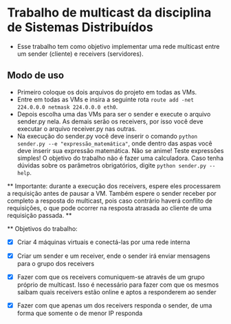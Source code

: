 # Trabalho de multicast da disciplina de Sistemas Distribuídos

* Esse trabalho tem como objetivo implementar uma rede multicast entre um sender (cliente) e receivers (servidores).

## Modo de uso

* Primeiro coloque os dois arquivos do projeto em todas as VMs.
* Entre em todas as VMs e insira a seguinte rota ``` route add -net 224.0.0.0 netmask 224.0.0.0 eth0 ```.
* Depois escolha uma das VMs para ser o sender e execute o arquivo sender.py nela. As demais serão os receivers, por isso você deve executar o arquivo receiver.py nas outras.
* Na execução do sender.py você deve inserir o comando ``` python sender.py --e "expressão_matemática" ```, onde dentro das aspas você deve inserir sua expressão matemática. Não se anime! Teste expressões simples! O objetivo do trabalho não é fazer uma calculadora. Caso tenha dúvidas sobre os parâmetros obrigatórios, digite ``` python sender.py --help ```.

** Importante: durante a execução dos receivers, espere eles processarem a requisição antes de pausar a VM. Também espere o sender receber por completo a resposta do multicast, pois caso contrário haverá conflito de requisições, o que pode ocorrer na resposta atrasada ao cliente de uma requisição passada. **

** Objetivos do trabalho:
- [x] Criar 4 máquinas virtuais e conectá-las por uma rede interna
- [x] Criar um sender e um receiver, ende o sender irá enviar mensagens para o grupo dos receivers
- [x] Fazer com que os receivers comuniquem-se através de um grupo próprio de multicast. Isso é necessário para fazer com que os mesmos saibam quais receivers estão online e aptos a responderem ao sender
- [x] Fazer com que apenas um dos receivers responda o sender, de uma forma que somente o de menor IP responda

